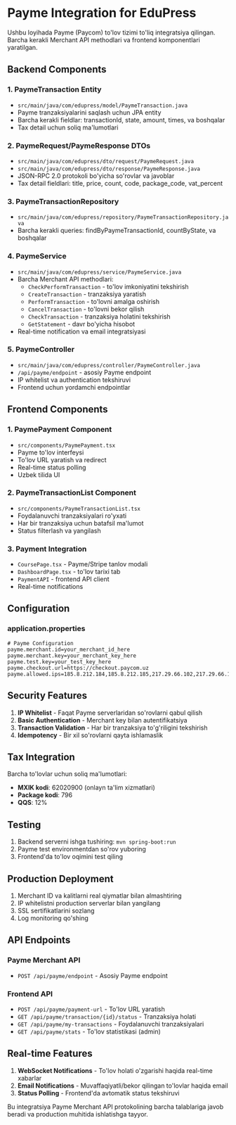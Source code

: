 # Payme Integration for EduPress

Ushbu loyihada Payme (Paycom) to'lov tizimi to'liq integratsiya qilingan. Barcha kerakli Merchant API methodlari va frontend komponentlari yaratilgan.

## Backend Components

### 1. PaymeTransaction Entity
- `src/main/java/com/edupress/model/PaymeTransaction.java`
- Payme tranzaksiyalarini saqlash uchun JPA entity
- Barcha kerakli fieldlar: transactionId, state, amount, times, va boshqalar
- Tax detail uchun soliq ma'lumotlari

### 2. PaymeRequest/PaymeResponse DTOs
- `src/main/java/com/edupress/dto/request/PaymeRequest.java`
- `src/main/java/com/edupress/dto/response/PaymeResponse.java`
- JSON-RPC 2.0 protokoli bo'yicha so'rovlar va javoblar
- Tax detail fieldlari: title, price, count, code, package_code, vat_percent

### 3. PaymeTransactionRepository
- `src/main/java/com/edupress/repository/PaymeTransactionRepository.java`
- Barcha kerakli queries: findByPaymeTransactionId, countByState, va boshqalar

### 4. PaymeService
- `src/main/java/com/edupress/service/PaymeService.java`
- Barcha Merchant API methodlari:
  - `CheckPerformTransaction` - to'lov imkoniyatini tekshirish
  - `CreateTransaction` - tranzaksiya yaratish
  - `PerformTransaction` - to'lovni amalga oshirish
  - `CancelTransaction` - to'lovni bekor qilish
  - `CheckTransaction` - tranzaksiya holatini tekshirish
  - `GetStatement` - davr bo'yicha hisobot
- Real-time notification va email integratsiyasi

### 5. PaymeController
- `src/main/java/com/edupress/controller/PaymeController.java`
- `/api/payme/endpoint` - asosiy Payme endpoint
- IP whitelist va authentication tekshiruvi
- Frontend uchun yordamchi endpointlar

## Frontend Components

### 1. PaymePayment Component
- `src/components/PaymePayment.tsx`
- Payme to'lov interfeysi
- To'lov URL yaratish va redirect
- Real-time status polling
- Uzbek tilida UI

### 2. PaymeTransactionList Component
- `src/components/PaymeTransactionList.tsx`
- Foydalanuvchi tranzaksiyalari ro'yxati
- Har bir tranzaksiya uchun batafsil ma'lumot
- Status filterlash va yangilash

### 3. Payment Integration
- `CoursePage.tsx` - Payme/Stripe tanlov modali
- `DashboardPage.tsx` - to'lov tarixi tab
- `PaymentAPI` - frontend API client
- Real-time notifications

## Configuration

### application.properties
```properties
# Payme Configuration
payme.merchant.id=your_merchant_id_here
payme.merchant.key=your_merchant_key_here  
payme.test.key=your_test_key_here
payme.checkout.url=https://checkout.paycom.uz
payme.allowed.ips=185.8.212.184,185.8.212.185,217.29.66.102,217.29.66.103
```

## Security Features

1. **IP Whitelist** - Faqat Payme serverlaridan so'rovlarni qabul qilish
2. **Basic Authentication** - Merchant key bilan autentifikatsiya
3. **Transaction Validation** - Har bir tranzaksiya to'g'riligini tekshirish
4. **Idempotency** - Bir xil so'rovlarni qayta ishlamaslik

## Tax Integration

Barcha to'lovlar uchun soliq ma'lumotlari:
- **MXIK kodi**: 62020900 (onlayn ta'lim xizmatlari)
- **Package kodi**: 796
- **QQS**: 12%

## Testing

1. Backend serverni ishga tushiring: `mvn spring-boot:run`
2. Payme test environmentdan so'rov yuboring
3. Frontend'da to'lov oqimini test qiling

## Production Deployment

1. Merchant ID va kalitlarni real qiymatlar bilan almashtiring
2. IP whitelistni production serverlar bilan yangilang
3. SSL sertifikatlarini sozlang
4. Log monitoring qo'shing

## API Endpoints

### Payme Merchant API
- `POST /api/payme/endpoint` - Asosiy Payme endpoint

### Frontend API
- `POST /api/payme/payment-url` - To'lov URL yaratish
- `GET /api/payme/transaction/{id}/status` - Tranzaksiya holati
- `GET /api/payme/my-transactions` - Foydalanuvchi tranzaksiyalari
- `GET /api/payme/stats` - To'lov statistikasi (admin)

## Real-time Features

1. **WebSocket Notifications** - To'lov holati o'zgarishi haqida real-time xabarlar
2. **Email Notifications** - Muvaffaqiyatli/bekor qilingan to'lovlar haqida email
3. **Status Polling** - Frontend'da avtomatik status tekshiruvi

Bu integratsiya Payme Merchant API protokolining barcha talablariga javob beradi va production muhitida ishlatishga tayyor.
